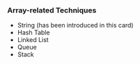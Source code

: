 ### Array-related Techniques

* String (has been introduced in this card)
* Hash Table
* Linked List
* Queue
* Stack